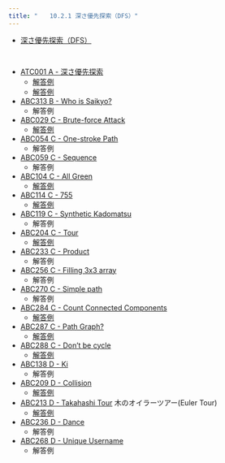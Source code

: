 ```yaml
---
title: "　　10.2.1 深さ優先探索（DFS）"
---
```


* [深さ優先探索（DFS）](https://ja.wikipedia.org/wiki/%E6%B7%B1%E3%81%95%E5%84%AA%E5%85%88%E6%8E%A2%E7%B4%A2)

```python:サンプルコード：sample_717.py
```

```text:実行結果
```

- [ATC001 A - 深さ優先探索](https://atcoder.jp/contests/atc001/tasks/dfs_a)
    - [解答例](https://atcoder.jp/contests/atc001/submissions/18355546)
    - [解答例](https://atcoder.jp/contests/atc001/submissions/18355554)
- [ABC313 B - Who is Saikyo?](https://atcoder.jp/contests/abc313/tasks/abc313_b)
    - 解答例
- [ABC029 C - Brute-force Attack](https://atcoder.jp/contests/abc029/tasks/abc029_c)
    - [解答例](https://atcoder.jp/contests/abc029/submissions/18355584)
- [ABC054 C - One-stroke Path](https://atcoder.jp/contests/abc054/tasks/abc054_c)
    - 解答例
- [ABC059 C - Sequence](https://atcoder.jp/contests/abc059/tasks/arc072_a)
    - 解答例
- [ABC104 C - All Green](https://atcoder.jp/contests/abc104/tasks/abc104_c)
    - [解答例](https://atcoder.jp/contests/abc104/submissions/36456697)
- [ABC114 C - 755](https://atcoder.jp/contests/abc114/tasks/abc114_c)
    - [解答例](https://atcoder.jp/contests/abc114/submissions/18355597)
- [ABC119 C - Synthetic Kadomatsu](https://atcoder.jp/contests/abc119/tasks/abc119_c)
    - 解答例
- [ABC204 C - Tour](https://atcoder.jp/contests/abc204/tasks/abc204_c)
    - [解答例](https://atcoder.jp/contests/abc204/submissions/30515987)
- [ABC233 C - Product](https://atcoder.jp/contests/abc233/tasks/abc233_c)
    - 解答例
- [ABC256 C - Filling 3x3 array](https://atcoder.jp/contests/abc256/tasks/abc256_c)
    - 解答例
- [ABC270 C - Simple path](https://atcoder.jp/contests/abc270/tasks/abc270_c)
    - 解答例
- [ABC284 C - Count Connected Components](https://atcoder.jp/contests/abc284/tasks/abc284_c)
    - [解答例](https://atcoder.jp/contests/abc284/submissions/38577083)
- [ABC287 C - Path Graph?](https://atcoder.jp/contests/abc287/tasks/abc287_c)
    - [解答例](https://atcoder.jp/contests/abc287/submissions/38577800)
- [ABC288 C - Don’t be cycle](https://atcoder.jp/contests/abc288/tasks/abc288_c)
    - [解答例](https://atcoder.jp/contests/abc288/submissions/38719575)
- [ABC138 D - Ki](https://atcoder.jp/contests/abc138/tasks/abc138_d)
    - 解答例
- [ABC209 D - Collision](https://atcoder.jp/contests/abc209/tasks/abc209_d) 
    - [解答例](https://atcoder.jp/contests/abc209/submissions/31471579)
- [ABC213 D - Takahashi Tour](https://atcoder.jp/contests/abc213/tasks/abc213_d) 木のオイラーツアー(Euler Tour)
    - [解答例](https://atcoder.jp/contests/abc213/submissions/31404454)
- [ABC236 D - Dance](https://atcoder.jp/contests/abc236/tasks/abc236_d)
    - 解答例
- [ABC268 D - Unique Username](https://atcoder.jp/contests/abc268/tasks/abc268_d)
    - 解答例